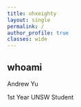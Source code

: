 ```yaml
---
title: ohxeighty
layout: single
permalink: /
author_profile: true
classes: wide
---
```


## whoami
Andrew Yu 

1st Year UNSW Student


